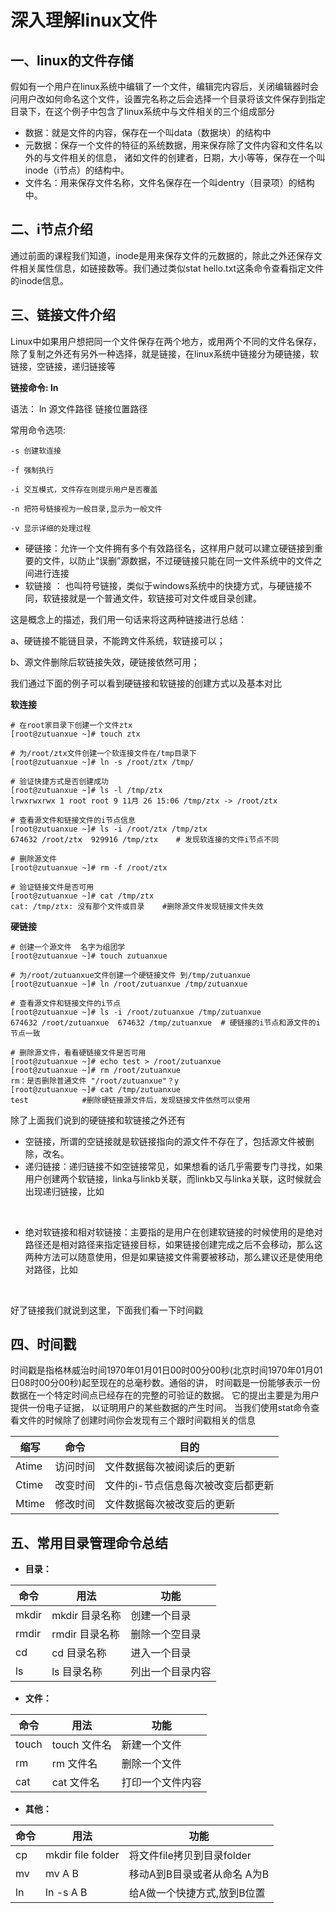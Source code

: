 # 深入理解linux文件

## 一、linux的文件存储

假如有一个用户在linux系统中编辑了一个文件，编辑完内容后，关闭编辑器时会问用户改如何命名这个文件，设置完名称之后会选择一个目录将该文件保存到指定目录下，在这个例子中包含了linux系统中与文件相关的三个组成部分

- 数据：就是文件的内容，保存在一个叫data（数据块）的结构中
- 元数据：保存一个文件的特征的系统数据，用来保存除了文件内容和文件名以外的与文件相关的信息， 诸如文件的创建者，日期，大小等等，保存在一个叫inode（i节点）的结构中。
- 文件名：用来保存文件名称，文件名保存在一个叫dentry（目录项）的结构中。

## 二、i节点介绍

通过前面的课程我们知道，inode是用来保存文件的元数据的，除此之外还保存文件相关属性信息，如链接数等。我们通过类似stat hello.txt这条命令查看指定文件的inode信息。

## 三、链接文件介绍

Linux中如果用户想把同一个文件保存在两个地方，或用两个不同的文件名保存，除了复制之外还有另外一种选择，就是链接，在linux系统中链接分为硬链接，软链接，空链接，递归链接等

**链接命令: ln**

语法：
ln 源文件路径 链接位置路径

常用命令选项:

```
-s 创建软连接

-f 强制执行

-i 交互模式，文件存在则提示用户是否覆盖

-n 把符号链接视为一般目录,显示为一般文件

-v 显示详细的处理过程
```

- 硬链接：允许一个文件拥有多个有效路径名，这样用户就可以建立硬链接到重要的文件，以防止“误删”源数据，不过硬链接只能在同一文件系统中的文件之间进行连接
- 软链接 ： 也叫符号链接，类似于windows系统中的快捷方式，与硬链接不同，软链接就是一个普通文件，软链接可对文件或目录创建。

这是概念上的描述，我们用一句话来将这两种链接进行总结：

a、硬链接不能链目录，不能跨文件系统，软链接可以；

b、源文件删除后软链接失效，硬链接依然可用；

我们通过下面的例子可以看到硬链接和软链接的创建方式以及基本对比

**软连接**

```
# 在root家目录下创建一个文件ztx
[root@zutuanxue ~]# touch ztx

# 为/root/ztx文件创建一个软连接文件在/tmp目录下
[root@zutuanxue ~]# ln -s /root/ztx /tmp/

# 验证快捷方式是否创建成功
[root@zutuanxue ~]# ls -l /tmp/ztx 
lrwxrwxrwx 1 root root 9 11月 26 15:06 /tmp/ztx -> /root/ztx

# 查看源文件和链接文件的i节点信息
[root@zutuanxue ~]# ls -i /root/ztx /tmp/ztx 
674632 /root/ztx  929916 /tmp/ztx    # 发现软连接的文件i节点不同

# 删除源文件
[root@zutuanxue ~]# rm -f /root/ztx
 
# 验证链接文件是否可用
[root@zutuanxue ~]# cat /tmp/ztx 
cat: /tmp/ztx: 没有那个文件或目录    #删除源文件发现链接文件失效
```

**硬链接**

```
# 创建一个源文件  名字为组团学
[root@zutuanxue ~]# touch zutuanxue   

# 为/root/zutuanxue文件创建一个硬链接文件 到/tmp/zutuanxue
[root@zutuanxue ~]# ln /root/zutuanxue /tmp/zutuanxue   

# 查看源文件和链接文件的i节点
[root@zutuanxue ~]# ls -i /root/zutuanxue /tmp/zutuanxue 
674632 /root/zutuanxue  674632 /tmp/zutuanxue  # 硬链接的i节点和源文件的i节点一致

# 删除源文件，看看硬链接文件是否可用
[root@zutuanxue ~]# echo test > /root/zutuanxue 
[root@zutuanxue ~]# rm /root/zutuanxue 
rm：是否删除普通文件 "/root/zutuanxue"？y
[root@zutuanxue ~]# cat /tmp/zutuanxue 
test			#删除硬链接源文件后，发现链接文件依然可以使用
```

除了上面我们说到的硬链接和软链接之外还有

- 空链接，所谓的空链接就是软链接指向的源文件不存在了，包括源文件被删除，改名。
- 递归链接：递归链接不如空链接常见，如果想看的话几乎需要专门寻找，如果用户创建两个软链接，linka与linkb关联，而linkb又与linka关联，这时候就会出现递归链接，比如

‍

- 绝对软链接和相对软链接：主要指的是用户在创建软链接的时候使用的是绝对路径还是相对路径来指定链接目标，如果链接创建完成之后不会移动，那么这两种方法可以随意使用，但是如果链接文件需要被移动，那么建议还是使用绝对路径，比如

​​

好了链接我们就说到这里，下面我们看一下时间戳

## 四、时间戳

时间戳是指格林威治时间1970年01月01日00时00分00秒(北京时间1970年01月01日08时00分00秒)起至现在的总毫秒数。通俗的讲， 时间戳是一份能够表示一份数据在一个特定时间点已经存在的完整的可验证的数据。 它的提出主要是为用户提供一份电子证据， 以证明用户的某些数据的产生时间。 当我们使用stat命令查看文件的时候除了创建时间你会发现有三个跟时间戳相关的信息

|缩写|命令|目的|
| -----| --------| ----------------------------------|
|Atime|访问时间|文件数据每次被阅读后的更新|
|Ctime|改变时间|文件的i-节点信息每次被改变后都更新|
|Mtime|修改时间|文件数据每次被改变后的更新|

## 五、常用目录管理命令总结

- **目录：**

|命令|用法|功能|
| -----| --------------| ----------------|
|mkdir|mkdir 目录名称|创建一个目录|
|rmdir|rmdir 目录名称|删除一个空目录|
|cd|cd 目录名称|进入一个目录|
|ls|ls 目录名称|列出一个目录内容|

- **文件：**

|命令|用法|功能|
| -----| ------------| ----------------|
|touch|touch 文件名|新建一个文件|
|rm|rm 文件名|删除一个文件|
|cat|cat 文件名|打印一个文件内容|

- **其他：**

|命令|用法|功能|
| ----| -----------------| ---------------------------|
|cp|mkdir file folder|将文件file拷贝到目录folder|
|mv|mv A B|移动A到B目录或者从命名 A为B|
|ln|ln -s A B|给A做一个快捷方式,放到B位置|
